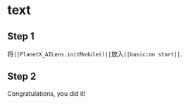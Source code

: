 # text

## Step 1

将``||PlanetX_AILens.initModule()||``放入``||basic:on start||``.

## Step 2

Congratulations, you did it!
